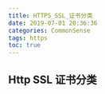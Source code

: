```yaml
---
title: HTTPS_SSL_证书分类
date: 2019-07-01 20:36:36
categories: CommonSense
tags: https
toc: true
---
```


<!-- More -->

## Http SSL 证书分类

